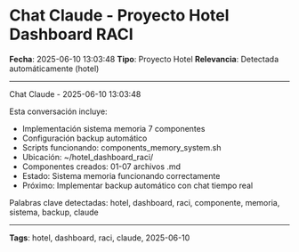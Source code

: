 # Chat Claude - Proyecto Hotel Dashboard RACI
**Fecha**: 2025-06-10 13:03:48
**Tipo**: Proyecto Hotel
**Relevancia**: Detectada automáticamente (hotel)

---

Chat Claude - 2025-06-10 13:03:48

Esta conversación incluye:
- Implementación sistema memoria 7 componentes
- Configuración backup automático
- Scripts funcionando: components_memory_system.sh
- Ubicación: ~/hotel_dashboard_raci/
- Componentes creados: 01-07 archivos .md
- Estado: Sistema memoria funcionando correctamente
- Próximo: Implementar backup automático con chat tiempo real

Palabras clave detectadas: hotel, dashboard, raci, componente, memoria, sistema, backup, claude

---

**Tags**: hotel, dashboard, raci, claude, 2025-06-10
